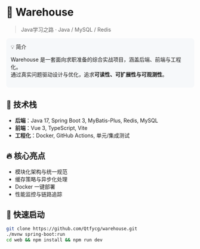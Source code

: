# 🚀 Warehouse
> Java学习之路 · Java / MySQL / Redis 

<div style="background-color:#f6f8fa; padding:12px; border-radius:8px;">
💡 简介  

Warehouse 是一套面向求职准备的综合实战项目，涵盖后端、前端与工程化。  
通过真实问题驱动设计与优化，追求**可读性、可扩展性与可观测性**。
</div>

## 🧩 技术栈
- **后端**：Java 17, Spring Boot 3, MyBatis-Plus, Redis, MySQL
- **前端**：Vue 3, TypeScript, Vite
- **工程化**：Docker, GitHub Actions, 单元/集成测试

## 🔥 核心亮点
- 模块化架构与统一规范  
- 缓存策略与异步化处理  
- Docker 一键部署  
- 性能监控与链路追踪

## 🚀 快速启动
```bash
git clone https://github.com/Qtfycg/warehouse.git
./mvnw spring-boot:run
cd web && npm install && npm run dev
